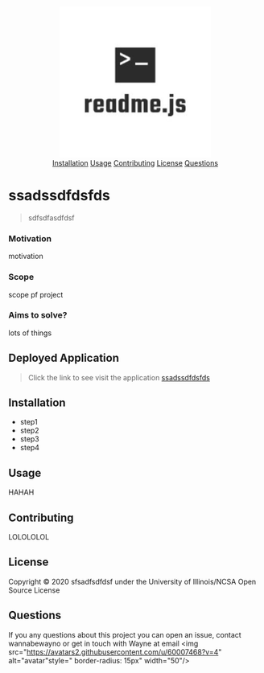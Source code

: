 <p align="center">
<img src="./assets/logo/logo.jfif" width="300" alt="logo">
    <br>
<a href="#Installation">Installation</a>
<a href="#Usage">Usage</a>
<a href="#Contributing">Contributing</a>
<a href="#License">License</a>
<a href="#Questions">Questions</a>
</p>

 # ssadssdfdsfds
 > sdfsdfasdfdsf 
### Motivation 
 motivation
### Scope 
 scope pf project
### Aims to solve? 
 lots of things
## Deployed Application 
 > Click the link to see visit the application <a href="ssadfassdfdsf">ssadssdfdsfds</a>
## Installation 
   * step1
   * step2
   * step3
   * step4
## Usage 
 HAHAH
## Contributing 
 LOLOLOLOL
## License
 Copyright © 2020 sfsadfsdfdsf under the University of Illinois/NCSA Open Source License
## Questions 
 If you any questions about this project you can open an issue, contact wannabewayno or get in touch with 
 Wayne at email <img src="https://avatars2.githubusercontent.com/u/60007468?v=4" alt="avatar"style=" border-radius: 15px" width="50"/>